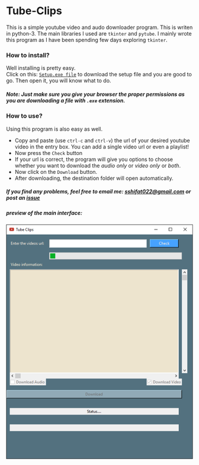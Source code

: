 # Tube-Clips

This is a simple youtube video and audo downloader program. This is writen in python-3. The main libraries I used are `tkinter` and `pytube`.
I mainly wrote this program as I have been spending few days exploring `tkinter`.

### How to install?

Well installing is pretty easy.<br>
Click on this: [`Setup.exe file`](https://github.com/s-shifat/Tube-Clips/raw/main/distribution/Setup.exe) to download the setup file and you are good to go.
Then open it, you will know what to do.
##### *Note: Just make sure you give your browser the proper permissions as you are downloading a file with `.exe` extension.*


### How to use?

Using this program is also easy as well.
  * Copy and paste (use `ctrl-c` and `ctrl-v`) the url of your desired youtube video in the entry box. You can add a single video url or even a playlist!
  * Now press the `Check` button
  * If your url is correct, the program will give you options to choose whether you want to download the *audio only* or *video only* or *both*.
  * Now click on the `Download` button.
  * After downloading, the destination folder will open automatically.

##### If you find any problems, feel free to email me: sshifat022@gmail.com or post an [issue](https://github.com/s-shifat/Tube-Clips/issues)<br>

##### preview of the main interface:<br>
![main-interface](https://github.com/s-shifat/Tube-Clips/blob/main/distribution/screen-shot/main-interface.png)
